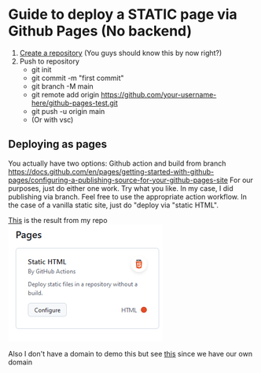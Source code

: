 # Guide to deploy a STATIC page via Github Pages (No backend) 
1. [Create a repository](https://docs.github.com/en/repositories/creating-and-managing-repositories/quickstart-for-repositories)
(You guys should know this by now right?)
2. Push to repository
    - git init
    - git commit -m "first commit"
    - git branch -M main
    - git remote add origin https://github.com/your-username-here/github-pages-test.git
    - git push -u origin main
    - (Or with vsc)

## Deploying as pages
You actually have two options: Github action and build from branch
https://docs.github.com/en/pages/getting-started-with-github-pages/configuring-a-publishing-source-for-your-github-pages-site
For our purposes, just do either one work. Try what you like. In my case, I did publishing via branch. Feel free to use the appropriate action workflow. In the case of a vanilla static site, just do "deploy via "static HTML".

[This](https://dannykcw.github.io/github-pages-test/) is the result from my repo
![image info](./Screenshot%202024-10-15%20093957.png)

Also I don't have a domain to demo this but see [this](https://docs.github.com/en/pages/configuring-a-custom-domain-for-your-github-pages-site/about-custom-domains-and-github-pages) since we have our own domain
